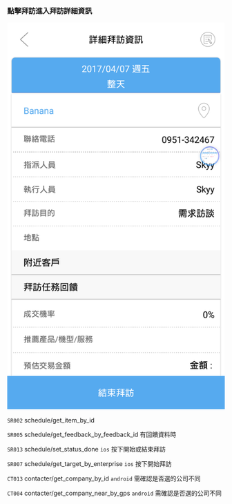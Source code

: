 ### 點擊拜訪進入拜訪詳細資訊

![](/圖/拜訪詳細資訊.png)

`SR002` schedule/get\_item\_by\_id

`SR005` schedule/get\_feedback\_by\_feedback\_id 有回饋資料時

`SR013` schedule/set\_status\_done `ios` 按下開始或結束拜訪

`SR007` schedule/get\_target\_by\_enterprise `ios` 按下開始拜訪

`CT013` contacter/get\_company\_by\_id `android` 需確認是否選的公司不同

`CT004` contacter/get\_company\_near\_by\_gps `android` 需確認是否選的公司不同

